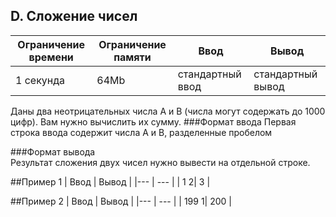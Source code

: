 D. Сложение чисел
-------------

| Ограничение времени | Ограничение памяти  | Ввод | Вывод |
|---|---|---|---|
| 1 секунда |  64Mb| стандартный ввод | стандартный вывод  |

Даны два неотрицательных числа A и B (числа могут содержать до 1000 цифр). Вам нужно вычислить их сумму.
###Формат ввода
Первая строка ввода содержит числа A и B, разделенные пробелом

###Формат вывода  
Результат сложения двух чисел нужно вывести на отдельной строке.

##Пример 1
| Ввод | Вывод |
|--- | --- |
| 1 2| 3 |

##Пример 2
| Ввод | Вывод |
|--- | --- |
| 199 1| 200 |

